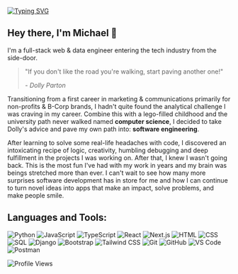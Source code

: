[![Typing SVG](https://readme-typing-svg.demolab.com?font=Fira+Code&pause=1000&width=435&lines=Full+Stack+Developer;Always+Learning+New+Things)](https://git.io/typing-svg)

## Hey there, I'm Michael  👋

I'm a full-stack web & data engineer entering the tech industry from the side-door.

> "If you don't like the road you're walking, start paving another one!"
> 
> *- Dolly Parton*

Transitioning from a first career in marketing & communications primarily for non-profits & B-Corp brands, I hadn't quite found the analytical challenge I was craving in my career. Combine this with a lego-filled childhood and the university path never walked named **computer science**, I decided to take Dolly's advice and pave my own path into: **software engineering**.

After learning to solve some real-life headaches with code, I discovered an intoxicating recipe of logic, creativity, humbling debugging and deep fulfillment in the projects I was working on. After that, I knew I wasn't going back. This is the most fun I've had with my work in years and my brain was beings stretched more than ever. I can't wait to see how many more surprises software development has in store for me and how I can continue to turn novel ideas into apps that make an impact, solve problems, and make people smile.

## Languages and Tools:

![Python](https://img.shields.io/badge/Python-3776AB?style=for-the-badge&logo=python&logoColor=white)
![JavaScript](https://img.shields.io/badge/JavaScript-F7DF1E?style=for-the-badge&logo=javascript&logoColor=black)
![TypeScript](https://img.shields.io/badge/TypeScript-007ACC?style=for-the-badge&logo=typescript&logoColor=white)
![React](https://img.shields.io/badge/React-20232A?style=for-the-badge&logo=react&logoColor=61DAFB)
![Next.js](https://img.shields.io/badge/Next.js-000000?style=for-the-badge&logo=next.js&logoColor=white)
![HTML](https://img.shields.io/badge/HTML5-E34F26?style=for-the-badge&logo=html5&logoColor=white)
![CSS](https://img.shields.io/badge/CSS3-1572B6?style=for-the-badge&logo=css3&logoColor=white)
![SQL](https://img.shields.io/badge/SQL-336791?style=for-the-badge&logo=postgresql&logoColor=white)
![Django](https://img.shields.io/badge/Django-092E20?style=for-the-badge&logo=django&logoColor=white)
![Bootstrap](https://img.shields.io/badge/Bootstrap-563D7C?style=for-the-badge&logo=bootstrap&logoColor=white)
![Tailwind CSS](https://img.shields.io/badge/Tailwind_CSS-38B2AC?style=for-the-badge&logo=tailwind-css&logoColor=white)
![Git](https://img.shields.io/badge/Git-F05032?style=for-the-badge&logo=git&logoColor=white)
![GitHub](https://img.shields.io/badge/GitHub-100000?style=for-the-badge&logo=github&logoColor=white)
![VS Code](https://img.shields.io/badge/VS_Code-007ACC?style=for-the-badge&logo=visual-studio-code&logoColor=white)
![Postman](https://img.shields.io/badge/Postman-FF6C37?style=for-the-badge&logo=postman&logoColor=white)


![Profile Views](https://komarev.com/ghpvc/?username=MichaelGalo&color=brightgreen)
